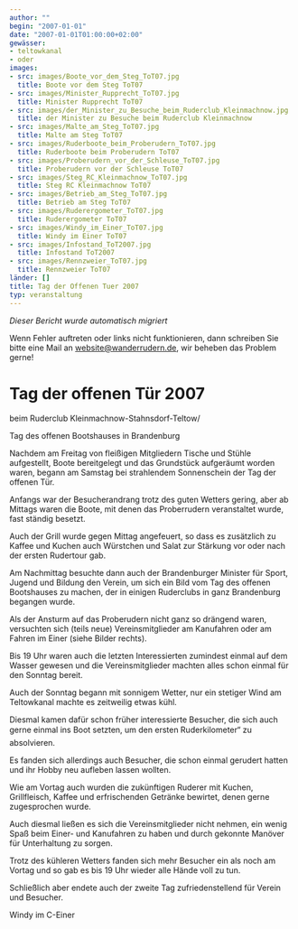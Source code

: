 ```yaml
---
author: ""
begin: "2007-01-01"
date: "2007-01-01T01:00:00+02:00"
gewässer:
- teltowkanal
- oder
images:
- src: images/Boote_vor_dem_Steg_ToT07.jpg
  title: Boote vor dem Steg ToT07
- src: images/Minister_Rupprecht_ToT07.jpg
  title: Minister Rupprecht ToT07
- src: images/der_Minister_zu_Besuche_beim_Ruderclub_Kleinmachnow.jpg
  title: der Minister zu Besuche beim Ruderclub Kleinmachnow
- src: images/Malte_am_Steg_ToT07.jpg
  title: Malte am Steg ToT07
- src: images/Ruderboote_beim_Proberudern_ToT07.jpg
  title: Ruderboote beim Proberudern ToT07
- src: images/Proberudern_vor_der_Schleuse_ToT07.jpg
  title: Proberudern vor der Schleuse ToT07
- src: images/Steg_RC_Kleinmachnow_ToT07.jpg
  title: Steg RC Kleinmachnow ToT07
- src: images/Betrieb_am_Steg_ToT07.jpg
  title: Betrieb am Steg ToT07
- src: images/Ruderergometer_ToT07.jpg
  title: Ruderergometer ToT07
- src: images/Windy_im_Einer_ToT07.jpg
  title: Windy im Einer ToT07
- src: images/Infostand_ToT2007.jpg
  title: Infostand ToT2007
- src: images/Rennzweier_ToT07.jpg
  title: Rennzweier ToT07
länder: []
title: Tag der Offenen Tuer 2007
typ: veranstaltung
---
```



*Dieser Bericht wurde automatisch migriert*

Wenn Fehler auftreten oder links nicht funktionieren, dann schreiben Sie bitte eine Mail an website@wanderrudern.de, wir beheben das Problem gerne!



# Tag der offenen Tür 2007


beim Ruderclub Kleinmachnow-Stahnsdorf-Teltow/

Tag des offenen Bootshauses in Brandenburg

Nachdem am Freitag von fleißigen Mitgliedern Tische und Stühle aufgestellt, Boote bereitgelegt und das Grundstück aufgeräumt worden waren, begann am Samstag bei strahlendem Sonnenschein der Tag der offenen Tür.

Anfangs war der Besucherandrang trotz des guten Wetters gering, aber ab Mittags waren die Boote, mit denen das Proberrudern veranstaltet wurde, fast ständig besetzt.

Auch der Grill wurde gegen Mittag angefeuert, so dass es zusätzlich zu Kaffee und Kuchen auch Würstchen und Salat zur Stärkung vor oder nach der ersten Rudertour gab.

Am Nachmittag besuchte dann auch der Brandenburger Minister für Sport, Jugend und Bildung den Verein, um sich ein Bild vom Tag des offenen Bootshauses zu machen, der in einigen Ruderclubs in ganz Brandenburg begangen wurde.

Als der Ansturm auf das Proberudern nicht ganz so drängend waren, versuchten sich (teils neue) Vereinsmitglieder am Kanufahren oder am Fahren im Einer (siehe Bilder rechts).

Bis 19 Uhr waren auch die letzten Interessierten zumindest einmal auf dem Wasser gewesen und die Vereinsmitglieder machten alles schon einmal für den Sonntag bereit.

Auch der Sonntag begann mit sonnigem Wetter, nur ein stetiger Wind am Teltowkanal machte es zeitweilig etwas kühl.

Diesmal kamen dafür schon früher interessierte Besucher, die sich auch gerne einmal ins Boot setzten, um den ersten Ruderkilometer“ zu absolvieren.

Es fanden sich allerdings auch Besucher, die schon einmal gerudert hatten und ihr Hobby neu aufleben lassen wollten.

Wie am Vortag auch wurden die zukünftigen Ruderer mit Kuchen, Grillfleisch, Kaffee und erfrischenden Getränke bewirtet, denen gerne zugesprochen wurde.

Auch diesmal ließen es sich die Vereinsmitglieder nicht nehmen, ein wenig Spaß beim Einer- und Kanufahren zu haben und durch gekonnte Manöver für Unterhaltung zu sorgen.

Trotz des kühleren Wetters fanden sich mehr Besucher ein als noch am Vortag und so gab es bis 19 Uhr wieder alle Hände voll zu tun.

Schließlich aber endete auch der zweite Tag zufriedenstellend für Verein und Besucher.

Windy im C-Einer